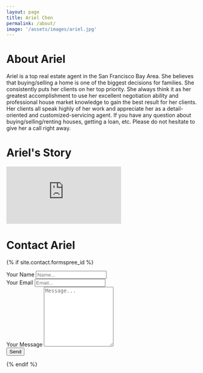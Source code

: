 ```yaml
---
layout: page
title: Ariel Chen
permalink: /about/
image: '/assets/images/ariel.jpg'
---
```


# About Ariel

Ariel is a top real estate agent in the San Francisco Bay Area.
She believes that buying/selling a home is one of the biggest decisions for families.
She consistently puts her clients on her top priority. She always think it as her greatest accomplishment to use her excellent negotiation ability and professional house market knowledge to gain the best result for her clients. Her clients all speak highly of her work and appreciate her as a detail-oriented and customized-servicing agent. If you have any question about buying/selling/renting houses, getting a loan, etc. Please do not hesitate to give her a call right away.

# Ariel's Story

<iframe src="https://www.youtube.com/embed/UsBAmZY8V9k" frameborder="0" allow="accelerometer; clipboard-write; encrypted-media; gyroscope; picture-in-picture" allowfullscreen></iframe>

<br/>

# Contact Ariel

{% if site.contact.formspree_id %}
<div class="form-box">
  <div class="contact-head"></div>
  <form class="form" action="https://formspree.io/f/{{site.contact.formspree_id}}" method="POST">
    <div class="form__group">
      <label class="form__label screen-reader-text" for="form-name">Your Name</label>
      <input class="form__input" id="form-name" type="text" name="name" placeholder="Name..." required>
    </div>
    <div class="form__group">
      <label class="form__label screen-reader-text" for="form-email">Your Email</label>
      <input class="form__input" id="form-email" type="email" name="_replyto" placeholder="Email..." required>
    </div>
    <div class="form__group">
      <label class="form__label screen-reader-text" for="form-text">Your Message</label>
      <textarea class="form__input" id="form-text" name="text" rows="10" placeholder="Message..." required></textarea>
    </div>
    <div class="form__group">
      <button class="button button--rounded" type="submit">Send</button>
    </div>
  </form>
</div>
{% endif %}